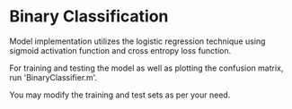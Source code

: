 # Binary Classification

Model implementation utilizes the logistic regression technique using sigmoid activation function and cross entropy loss function.

For training and testing the model as well as plotting the confusion matrix, run 'BinaryClassifier.m'.

You may modify the training and test sets as per your need.

